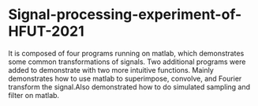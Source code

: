 # Signal-processing-experiment-of-HFUT-2021
  It is composed of four programs running on matlab, which demonstrates some common transformations of signals. Two additional programs were added to demonstrate with two more intuitive functions. Mainly demonstrates how to use matlab to superimpose, convolve, and Fourier transform the signal.Also demonstrated how to do simulated sampling and filter on matlab.
